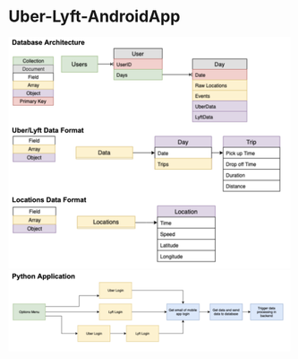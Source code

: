 # Uber-Lyft-AndroidApp
![image](https://github.com/yuqisha/Uber-Lyft-AndroidApp/blob/master/images/structure.png)
![image](https://github.com/yuqisha/Uber-Lyft-AndroidApp/blob/master/images/workflow.png)
